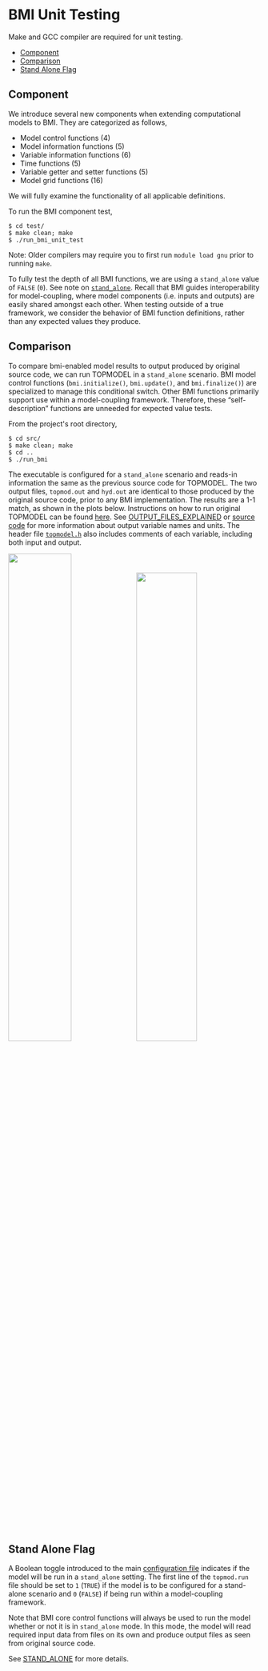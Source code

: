 # BMI Unit Testing
Make and GCC compiler are required for unit testing.
- [Component](#component)
- [Comparison](#comparison)
- [Stand Alone Flag](#stand-alone-flag)

## Component 
We introduce several new components when extending computational models to BMI.  They are categorized as follows,  
- Model control functions (4)
- Model information functions (5)
- Variable information functions (6)
- Time functions (5)
- Variable getter and setter functions (5)
- Model grid functions (16)

We will fully examine the functionality of all applicable definitions.

To run the BMI component test, 
```
$ cd test/
$ make clean; make
$ ./run_bmi_unit_test
``` 
Note: Older compilers may require you to first run `module load gnu` prior to running `make`.

To fully test the depth of all BMI functions, we are using a `stand_alone` value of `FALSE` (`0`).  See note on [`stand_alone`](#stand-alone-flag).
Recall that BMI guides interoperability for model-coupling, where model components (i.e. inputs and outputs) are easily shared amongst each other.
When testing outside of a true framework, we consider the behavior of BMI function definitions, rather than any expected values they produce. 

## Comparison
To compare bmi-enabled model results to output produced by original source code, we can run TOPMODEL in a `stand_alone` scenario. 
BMI model control functions (`bmi.initialize()`, `bmi.update()`, and `bmi.finalize()`) are specialized to manage this conditional switch. 
Other BMI functions primarily support use within a model-coupling framework.
Therefore, these “self-description” functions are unneeded for expected value tests.

From the project's root directory,
```
$ cd src/
$ make clean; make
$ cd ..
$ ./run_bmi
```
The executable is configured for a `stand_alone` scenario and reads-in information the same as the previous source code for TOPMODEL.
The two output files, `topmod.out` and `hyd.out` are identical to those produced by the original source code, prior to any BMI implementation.
The results are a 1-1 match, as shown in the plots below.
Instructions on how to run original TOPMODEL can be found [here](../refs/original_code_c/README.1ST).
See [OUTPUT_FILES_EXPLAINED](../docs/OUTPUT_FILES_EXPLAINED.md) or [source code](../refs/original_code_c/tmod9502.c) for more information about output variable names and units.
The header file [`topmodel.h`](../include/topmodel.h) also includes comments of each variable, including both input and output.  

<img src="https://github.com/madMatchstick/topmodel/blob/doc-update-bmi-v2.0/docs/img/bmi_topmod_compare_hyd.png" width=50% height=50%> <img src="https://github.com/madMatchstick/topmodel/blob/doc-update-bmi-v2.0/docs/img/bmi_topmod_compare_scatter.png" width=49% height=49%>

## Stand Alone Flag
A Boolean toggle introduced to the main [configuration file](./data/topmod_unit_test.run) indicates if the model will be run in a `stand_alone` setting.
The first line of the `topmod.run` file should be set to `1` (`TRUE`) if the model is to be configured for a stand-alone scenario and `0` (`FALSE`) if being run within a model-coupling framework.

Note that BMI core control functions will always be used to run the model whether or not it is in `stand_alone` mode.
In this mode, the model will read required input data from files on its own and produce output files as seen from original source code.

See [STAND_ALONE](../docs/STAND_ALONE.md) for more details. 
